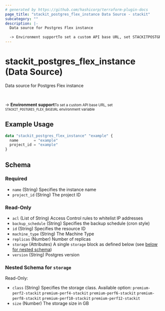 ```yaml
---
# generated by https://github.com/hashicorp/terraform-plugin-docs
page_title: "stackit_postgres_flex_instance Data Source - stackit"
subcategory: ""
description: |-
  Data source for Postgres Flex instance
  
  -> Environment supportTo set a custom API base URL, set STACKITPOSTGRESFLEX_BASEURL environment variable
---
```


# stackit_postgres_flex_instance (Data Source)

Data source for Postgres Flex instance

<br />

-> __Environment support__<small>To set a custom API base URL, set <code>STACKIT_POSTGRES_FLEX_BASEURL</code> environment variable </small>

## Example Usage

```terraform
data "stackit_postgres_flex_instance" "example" {
  name       = "example"
  project_id = "example"
}
```

<!-- schema generated by tfplugindocs -->
## Schema

### Required

- `name` (String) Specifies the instance name
- `project_id` (String) The project ID

### Read-Only

- `acl` (List of String) Access Control rules to whitelist IP addresses
- `backup_schedule` (String) Specifies the backup schedule (cron style)
- `id` (String) Specifies the resource ID
- `machine_type` (String) The Machine Type
- `replicas` (Number) Number of replicas
- `storage` (Attributes) A single `storage` block as defined below (see [below for nested schema](#nestedatt--storage))
- `version` (String) Postgres version

<a id="nestedatt--storage"></a>
### Nested Schema for `storage`

Read-Only:

- `class` (String) Specifies the storage class. Available option: `premium-perf2-stackit` `premium-perf4-stackit` `premium-perf6-stackit` `premium-perf8-stackit` `premium-perf10-stackit` `premium-perf12-stackit`
- `size` (Number) The storage size in GB


